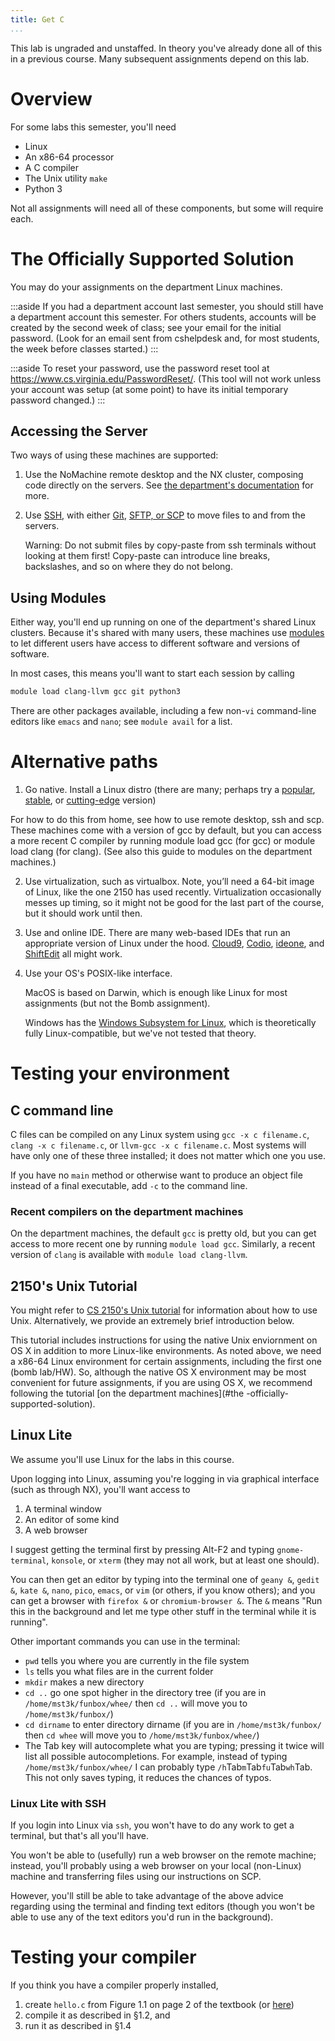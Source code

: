 ```yaml
---
title: Get C
...
```


This lab is ungraded and unstaffed. In theory you've already done all of this in a previous course.
Many subsequent assignments depend on this lab.

# Overview

For some labs this semester, you'll need

- Linux
- An x86-64 processor
- A C compiler
- The Unix utility `make`
- Python 3

Not all assignments will need all of these components, but some will require each.

# The Officially Supported Solution

You may do your assignments on the department Linux machines. 

:::aside
If you had a department account last semester, you should still have a department account this semester. For others students, accounts will be created by the second week of class; see your email for the initial password. (Look for an email sent from cshelpdesk and, for most students, the week before classes started.)
:::

:::aside
To reset your password, use the password reset tool at <https://www.cs.virginia.edu/PasswordReset/>. (This tool will not work unless your account was setup (at some point) to have its initial temporary password changed.)
:::

## Accessing the Server

Two ways of using these machines are supported:

1. Use the NoMachine remote desktop and the NX cluster, composing code directly on the servers. See [the department's documentation](https://www.cs.virginia.edu/wiki/doku.php?id=nx_lab) for more.

2. Use [SSH](//www.cs.virginia.edu/luther/tips/ssh.html), with either [Git](//www.cs.virginia.edu/luther/tips/git.html), [SFTP, or SCP](//www.cs.virginia.edu/luther/tips/ssh.html#copying-files) to move files to and from the servers.

    <div class="aside">Warning: Do not submit files by copy-paste from ssh terminals without looking at them first! Copy-paste can introduce line breaks, backslashes, and so on where they do not belong.</div>

## Using Modules

Either way, you'll end up running on one of the department's shared Linux clusters.
Because it's shared with many users, these machines use [modules](http://modules.sourceforge.net/) to let different users have access to different software and versions of software.

In most cases, this means you'll want to start each session by calling

```bash
module load clang-llvm gcc git python3
```
    
There are other packages available, including a few non-`vi` command-line editors like `emacs` and `nano`; see `module avail` for a list.

# Alternative paths

1. Go native. Install a Linux distro (there are many; perhaps try a [popular](https://ubuntu.com/), [stable](https://www.centos.org/), or [cutting-edge](https://archlinux.org/) version)

For how to do this from home, see how to use remote desktop, ssh and scp. These machines come with a version of gcc by default, but you can access a more recent C compiler by running module load gcc (for gcc) or module load clang (for clang). (See also this guide to modules on the department machines.)

2. Use virtualization, such as virtualbox. Note, you’ll need a 64-bit image of Linux, like the one 2150 has used recently. Virtualization occasionally messes up timing, so it might not be good for the last part of the course, but it should work until then.

3. Use and online IDE. There are many web-based IDEs that run an appropriate version of Linux under the hood.
    [Cloud9](https://aws.amazon.com/cloud9/), [Codio](https://www.codio.com/), [ideone](https://ideone.com/), and [ShiftEdit](https://shiftedit.net/) all might work.

4. Use your OS's POSIX-like interface.
    
    MacOS is based on Darwin, which is enough like Linux for most assignments (but not the Bomb assignment).
    
    Windows has the [Windows Subsystem for Linux](https://docs.microsoft.com/en-us/windows/wsl/about), which is theoretically fully Linux-compatible, but we've not tested that theory.

# Testing your environment

## C command line

C files can be compiled on any Linux system using `gcc -x c filename.c`, `clang -x c filename.c`, or `llvm-gcc -x c filename.c`. Most systems will have only one of these three installed; it does not matter which one you use.

If you have no `main` method or otherwise want to produce an object file instead of a final executable, add `-c` to the command line.

### Recent compilers on the department machines

On the department machines, the default `gcc` is pretty old, but you can get access to more recent one by running `module load gcc`. Similarly, a recent version of `clang` is available with `module load clang-llvm`.

## 2150's Unix Tutorial

You might refer to [CS 2150's Unix tutorial](https://uva-cs.github.io/pdr/tutorials/01-intro-unix/index.html) for information about how to use Unix. Alternatively, we provide an extremely brief introduction below.

This tutorial includes instructions for using the native Unix enviornment on OS X in addition to more Linux-like environments. As noted above, we need a x86-64 Linux environment for certain assignments, including the first one (bomb lab/HW). So, although the native OS X environment may be most convenient for future assignments, if you are using OS X, we recommend following the tutorial [on the department machines](#the -officially-supported-solution).

## Linux Lite

We assume you'll use Linux for the labs in this course.

Upon logging into Linux, assuming you're logging in via graphical interface (such as through NX), you'll want access to

1.  A terminal window
2.  An editor of some kind
3.  A web browser

I suggest getting the terminal first by pressing Alt-F2 and typing `gnome-terminal`, `konsole`, or `xterm` (they may not all work, but at least one should).

You can then get an editor by typing into the terminal one of `geany &`, `gedit &`, `kate &`, `nano`, `pico`, `emacs`, or `vim` (or others, if you know others); and you can get a browser with `firefox &` or `chromium-browser &`. The `&` means "Run this in the background and let me type other stuff in the terminal while it is running".

Other important commands you can use in the terminal:

-   `pwd` tells you where you are currently in the file system
-   `ls` tells you what files are in the current folder
-   `mkdir` makes a new directory
-   `cd ..` go one spot higher in the directory tree (if you are in `/home/mst3k/funbox/whee/` then `cd ..` will move you to `/home/mst3k/funbox/`)
-   `cd dirname` to enter directory dirname (if you are in `/home/mst3k/funbox/` then `cd whee` will move you to `/home/mst3k/funbox/whee/`)
-   The Tab key will autocomplete what you are typing; pressing it twice will list all possible autocompletions. For example, instead of typing `/home/mst3k/funbox/whee/` I can probably type `/h`Tab`m`Tab`fu`Tab`wh`Tab. This not only saves typing, it reduces the chances of typos.

### Linux Lite with SSH

If you login into Linux via `ssh`, you won't have to do any work to get a terminal, but that's all you'll have.

You won't be able to (usefully) run a web browser on the remote machine; instead, you'll probably using a web browser on your local (non-Linux) machine and transferring files using our instructions on SCP.

However, you'll still be able to take advantage of the above advice regarding using the terminal and finding text editors (though you won't be able to use any of the text editors you'd run in the background).

# Testing your compiler

If you think you have a compiler properly installed,

1.  create `hello.c` from Figure 1.1 on page 2 of the textbook (or [here](http://csapp.cs.cmu.edu/3e/ics3/code/intro/hello.c))
2.  compile it as described in §1.2, and
3.  run it as described in §1.4




